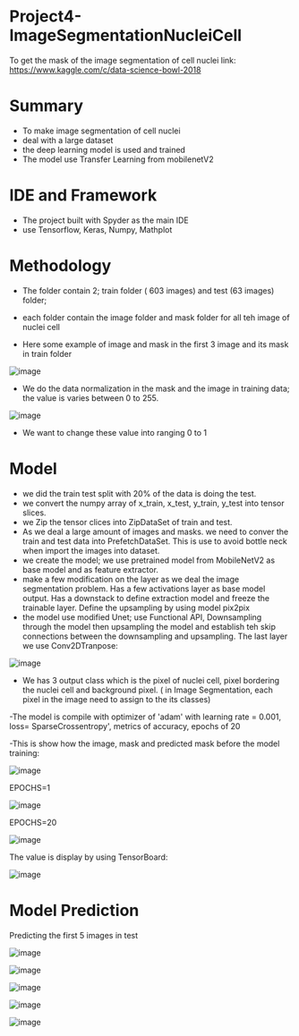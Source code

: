 # Project4-ImageSegmentationNucleiCell
To get the mask of the image segmentation of cell nuclei
link: https://www.kaggle.com/c/data-science-bowl-2018

# Summary
- To make image segmentation of cell nuclei
- deal with a large dataset
- the deep learning model is used and trained
- The model use Transfer Learning from mobilenetV2
# IDE and Framework
- The project built with Spyder as the main IDE
- use Tensorflow, Keras, Numpy, Mathplot
# Methodology
- The folder contain 2; train folder ( 603 images) and test (63 images) folder; 
- each folder contain the image folder and mask folder for all teh image of nuclei cell

- Here some example of image and mask in the first 3 image and its mask in train folder

![image](https://user-images.githubusercontent.com/73817610/175865928-7c37ae06-595c-488c-93c0-0131ad7525be.png)

- We do the data normalization in the mask and the image in training data; the value is varies between 0 to 255.

![image](https://user-images.githubusercontent.com/73817610/175866082-8fe7807f-9e5e-425a-9467-2b7c146f40d8.png)

- We want to change these value into ranging 0 to 1

# Model
- we did the train test split with 20% of the data is doing the test.
- we convert the numpy array of x_train, x_test, y_train, y_test into tensor slices.
- we Zip the tensor clices into ZipDataSet of train and test.
- As we deal a large amount of images and masks. we need to conver the train and test data into PrefetchDataSet. This is use to avoid bottle neck when import the images into dataset.
- we create the model; we use pretrained model from MobileNetV2 as base model and as feature extractor.
- make a few modification on the layer as we deal the image segmentation problem. Has a few activations layer as base model output. Has a downstack to define extraction model and freeze the trainable layer. Define the upsampling by using model pix2pix
- the model use modified Unet; use Functional API, Downsampling through the model then upsampling the model and establish teh skip connections between the downsampling and upsampling. The last layer we use Conv2DTranpose:

![image](https://user-images.githubusercontent.com/73817610/176503181-608af9e2-d658-4dbb-8e14-0cb08738e5ec.png)

- We has 3 output class which is the pixel of nuclei cell, pixel bordering the nuclei cell and background pixel. ( in Image Segmentation, each pixel in the image need to assign to the its classes)

-The model is compile with optimizer of 'adam' with learning rate = 0.001, loss= SparseCrossentropy', metrics of accuracy, epochs of 20

-This is show how the image, mask  and predicted mask before the model training:

![image](https://user-images.githubusercontent.com/73817610/176503840-0bcd7fe3-6a72-41b9-ac7d-950944a8b185.png)

EPOCHS=1

![image](https://user-images.githubusercontent.com/73817610/176506092-ddac0358-dbb4-4a9d-9e19-ad4a9d5e05dc.png)

EPOCHS=20

![image](https://user-images.githubusercontent.com/73817610/176506208-d3a6eb73-b309-4298-a938-ccb5a0d15ed8.png)


The value is display by using TensorBoard:

![image](https://user-images.githubusercontent.com/73817610/176509881-38400b7e-0135-4e7e-90cb-32cb1f2d222b.png)



# Model Prediction

Predicting the first 5 images in test 

![image](https://user-images.githubusercontent.com/73817610/176506261-edb6d8b0-2d55-4f65-89a7-0939e77f714d.png)

![image](https://user-images.githubusercontent.com/73817610/176506274-146f7250-e35d-44b6-92be-7d4ba4b543ca.png)

![image](https://user-images.githubusercontent.com/73817610/176506319-9a4b30ff-27f5-40d5-985e-751c3d4cd67b.png)

![image](https://user-images.githubusercontent.com/73817610/176506337-6441b796-0156-4337-bdc3-22b6ebcee8de.png)

![image](https://user-images.githubusercontent.com/73817610/176506361-bcf04512-cc97-462f-bc9b-66bf10d1a357.png)










